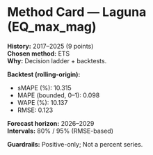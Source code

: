 # Method Card — Laguna (EQ_max_mag)

**History:** 2017–2025 (9 points)  
**Chosen method:** ETS  
**Why:** Decision ladder + backtests.

**Backtest (rolling-origin):**
- sMAPE (%): 10.315
- MAPE (bounded, 0–1): 0.098
- WAPE (%): 10.137
- RMSE: 0.123

**Forecast horizon:** 2026–2029  
**Intervals:** 80% / 95% (RMSE-based)

**Guardrails:** Positive-only; Not a percent series.
